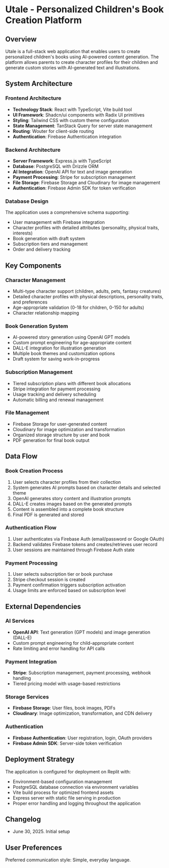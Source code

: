 # Utale - Personalized Children's Book Creation Platform

## Overview
Utale is a full-stack web application that enables users to create personalized children's books using AI-powered content generation. The platform allows parents to create character profiles for their children and generate custom stories with AI-generated text and illustrations.

## System Architecture

### Frontend Architecture
- **Technology Stack**: React with TypeScript, Vite build tool
- **UI Framework**: Shadcn/ui components with Radix UI primitives
- **Styling**: Tailwind CSS with custom theme configuration
- **State Management**: TanStack Query for server state management
- **Routing**: Wouter for client-side routing
- **Authentication**: Firebase Authentication integration

### Backend Architecture
- **Server Framework**: Express.js with TypeScript
- **Database**: PostgreSQL with Drizzle ORM
- **AI Integration**: OpenAI API for text and image generation
- **Payment Processing**: Stripe for subscription management
- **File Storage**: Firebase Storage and Cloudinary for image management
- **Authentication**: Firebase Admin SDK for token verification

### Database Design
The application uses a comprehensive schema supporting:
- User management with Firebase integration
- Character profiles with detailed attributes (personality, physical traits, interests)
- Book generation with draft system
- Subscription tiers and management
- Order and delivery tracking

## Key Components

### Character Management
- Multi-type character support (children, adults, pets, fantasy creatures)
- Detailed character profiles with physical descriptions, personality traits, and preferences
- Age-appropriate validation (0-18 for children, 0-150 for adults)
- Character relationship mapping

### Book Generation System
- AI-powered story generation using OpenAI GPT models
- Custom prompt engineering for age-appropriate content
- DALL-E integration for illustration generation
- Multiple book themes and customization options
- Draft system for saving work-in-progress

### Subscription Management
- Tiered subscription plans with different book allocations
- Stripe integration for payment processing
- Usage tracking and delivery scheduling
- Automatic billing and renewal management

### File Management
- Firebase Storage for user-generated content
- Cloudinary for image optimization and transformation
- Organized storage structure by user and book
- PDF generation for final book output

## Data Flow

### Book Creation Process
1. User selects character profiles from their collection
2. System generates AI prompts based on character details and selected theme
3. OpenAI generates story content and illustration prompts
4. DALL-E creates images based on the generated prompts
5. Content is assembled into a complete book structure
6. Final PDF is generated and stored

### Authentication Flow
1. User authenticates via Firebase Auth (email/password or Google OAuth)
2. Backend validates Firebase tokens and creates/retrieves user record
3. User sessions are maintained through Firebase Auth state

### Payment Processing
1. User selects subscription tier or book purchase
2. Stripe checkout session is created
3. Payment confirmation triggers subscription activation
4. Usage limits are enforced based on subscription level

## External Dependencies

### AI Services
- **OpenAI API**: Text generation (GPT models) and image generation (DALL-E)
- Custom prompt engineering for child-appropriate content
- Rate limiting and error handling for API calls

### Payment Integration
- **Stripe**: Subscription management, payment processing, webhook handling
- Tiered pricing model with usage-based restrictions

### Storage Services
- **Firebase Storage**: User files, book images, PDFs
- **Cloudinary**: Image optimization, transformation, and CDN delivery

### Authentication
- **Firebase Authentication**: User registration, login, OAuth providers
- **Firebase Admin SDK**: Server-side token verification

## Deployment Strategy

The application is configured for deployment on Replit with:
- Environment-based configuration management
- PostgreSQL database connection via environment variables
- Vite build process for optimized frontend assets
- Express server with static file serving in production
- Proper error handling and logging throughout the application

## Changelog
- June 30, 2025. Initial setup

## User Preferences
Preferred communication style: Simple, everyday language.